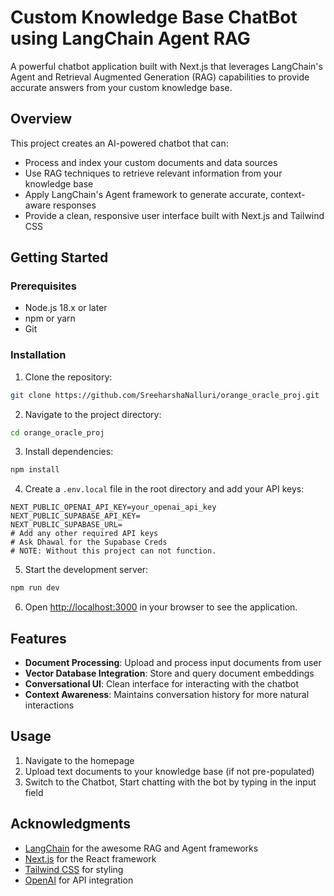 # Custom Knowledge Base ChatBot using LangChain Agent RAG

A powerful chatbot application built with Next.js that leverages LangChain's Agent and Retrieval Augmented Generation (RAG) capabilities to provide accurate answers from your custom knowledge base.

## Overview

This project creates an AI-powered chatbot that can:
- Process and index your custom documents and data sources
- Use RAG techniques to retrieve relevant information from your knowledge base
- Apply LangChain's Agent framework to generate accurate, context-aware responses
- Provide a clean, responsive user interface built with Next.js and Tailwind CSS

## Getting Started

### Prerequisites

- Node.js 18.x or later
- npm or yarn
- Git

### Installation

1. Clone the repository:
```bash
git clone https://github.com/SreeharshaNalluri/orange_oracle_proj.git
```

2. Navigate to the project directory:
```bash
cd orange_oracle_proj
```

3. Install dependencies:
```bash
npm install
```

4. Create a `.env.local` file in the root directory and add your API keys:
```
NEXT_PUBLIC_OPENAI_API_KEY=your_openai_api_key
NEXT_PUBLIC_SUPABASE_API_KEY=
NEXT_PUBLIC_SUPABASE_URL=
# Add any other required API keys
# Ask Dhawal for the Supabase Creds
# NOTE: Without this project can not function.
```

5. Start the development server:
```bash
npm run dev
```

6. Open [http://localhost:3000](http://localhost:3000) in your browser to see the application.

## Features

- **Document Processing**: Upload and process input documents from user
- **Vector Database Integration**: Store and query document embeddings
- **Conversational UI**: Clean interface for interacting with the chatbot
- **Context Awareness**: Maintains conversation history for more natural interactions

## Usage

1. Navigate to the homepage
2. Upload text documents to your knowledge base (if not pre-populated)
3. Switch to the Chatbot, Start chatting with the bot by typing in the input field


## Acknowledgments

- [LangChain](https://js.langchain.com/) for the awesome RAG and Agent frameworks
- [Next.js](https://nextjs.org/) for the React framework
- [Tailwind CSS](https://tailwindcss.com/) for styling
- [OpenAI](https://openai.com/) for API integration